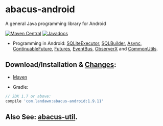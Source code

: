 # abacus-android
A general Java programming library for Android 

[![Maven Central](https://img.shields.io/maven-central/v/com.landawn/abacus-android.svg)](https://maven-badges.herokuapp.com/maven-central/com.landawn/abacus-android/)
[![Javadocs](https://www.javadoc.io/badge/com.landawn/abacus-android.svg)](https://www.javadoc.io/doc/com.landawn/abacus-android)


* Programming in Android: 
[SQLiteExecutor](https://htmlpreview.github.io/?https://github.com/landawn/abacus-android/master/docs/SQLiteExecutor_view.html), 
[SQLBuilder](https://htmlpreview.github.io/?https://github.com/landawn/abacus-android/master/docs/SQLBuilder_view.html), 
[Async](https://htmlpreview.github.io/?https://github.com/landawn/abacus-android/master/docs/Async_Android_view.html), 
[ContinuableFuture](https://htmlpreview.github.io/?https://github.com/landawn/abacus-android/master/docs/ContinuableFuture_Android_view.html), 
[Futures](https://htmlpreview.github.io/?https://github.com/landawn/abacus-android/master/docs/Futures_Android_view.html), 
[EventBus](https://htmlpreview.github.io/?https://github.com/landawn/abacus-android/master/docs/EventBus_view.html), 
[ObserverX](https://htmlpreview.github.io/?https://github.com/landawn/abacus-android/master/docs/ObserverX_view.html) and 
[CommonUtils](https://htmlpreview.github.io/?https://github.com/landawn/abacus-android/master/docs/CommonUtils_view.html).

## Download/Installation & [Changes](https://github.com/landawn/abacus-android/blob/master/CHANGES.md):

* [Maven](http://search.maven.org/#search%7Cga%7C1%7Cg%3A%22com.landawn%22)

* Gradle:
```gradle
// JDK 1.7 or above:
compile 'com.landawn:abacus-android:1.9.11' 
```


## Also See: [abacus-util](https://github.com/landawn/abacus-util).
